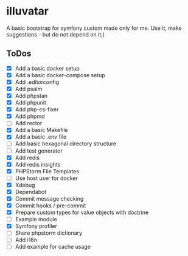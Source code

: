 # illuvatar

A basic bootstrap for symfony custom made only for me. Use it, make suggestions - but do not depend on it;)

## ToDos

- [x] Add a basic docker setup
- [x] Add a basic docker-compose setup
- [x] Add .editorconfig
- [x] Add psalm 
- [x] Add phpstan
- [x] Add phpunit
- [x] Add php-cs-fixer
- [x] Add phpmd
- [ ] Add rector
- [x] Add a basic Makefile
- [x] Add a basic .env file
- [ ] Add basic hexagonal directory structure
- [ ] Add test generator
- [x] Add redis
- [x] Add redis insights
- [x] PHPStorm File Templates
- [ ] Use host user for docker
- [x] Xdebug
- [x] Dependabot
- [x] Commit message checking
- [x] Commit hooks / pre-commit
- [x] Prepare custom types for value objects with doctrine
- [ ] Example module
- [x] Symfony profiler
- [ ] Share phpstorm dictionary
- [ ] Add i18n
- [ ] Add example for cache usage